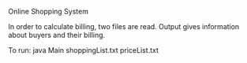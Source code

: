 Online Shopping System

In order to calculate billing, two files are read. Output gives information about buyers and their billing. 

To run:
java Main shoppingList.txt priceList.txt
